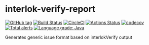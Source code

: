 # interlok-verify-report
[![GitHub tag](https://img.shields.io/github/tag/adaptris-labs/interlok-verify-report.svg)](https://github.com/adaptris-labs/interlok-verify-report/tags) [![Build Status](https://travis-ci.org/adaptris-labs/interlok-verify-report.svg?branch=develop)](https://travis-ci.org/adaptris-labs/interlok-verify-report) [![CircleCI](https://circleci.com/gh/adaptris-labs/interlok-verify-report/tree/develop.svg?style=svg)](https://circleci.com/gh/adaptris-labs/interlok-verify-report/tree/develop) [![Actions Status](https://github.com/adaptris-labs/interlok-verify-report/workflows/Java%20CI/badge.svg)](https://github.com/adaptris-labs/interlok-verify-report/actions) [![codecov](https://codecov.io/gh/adaptris-labs/interlok-verify-report/branch/develop/graph/badge.svg)](https://codecov.io/gh/adaptris-labs/interlok-verify-report) [![Total alerts](https://img.shields.io/lgtm/alerts/g/adaptris-labs/interlok-verify-report.svg?logo=lgtm&logoWidth=18)](https://lgtm.com/projects/g/adaptris-labs/interlok-verify-report/alerts/) [![Language grade: Java](https://img.shields.io/lgtm/grade/java/g/adaptris-labs/interlok-verify-report.svg?logo=lgtm&logoWidth=18)](https://lgtm.com/projects/g/adaptris-labs/interlok-verify-report/context:java)

Generates generic issue format based on interlokVerify output
